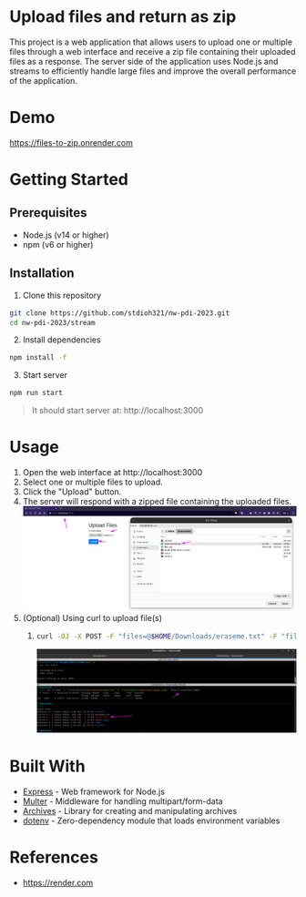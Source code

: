 # Upload files and return as zip
This project is a web application that allows users to upload one or multiple files through a web interface and receive a zip file containing their uploaded files as a response. The server side of the application uses Node.js and streams to efficiently handle large files and improve the overall performance of the application.

# Demo
https://files-to-zip.onrender.com
# Getting Started
## Prerequisites
* Node.js (v14 or higher)
* npm (v6 or higher)

## Installation
1. Clone this repository
```sh
git clone https://github.com/stdioh321/nw-pdi-2023.git
cd nw-pdi-2023/stream
```
2. Install dependencies
```sh
npm install -f
```
3. Start server
```sh
npm run start
```
> It should start server at: http://localhost:3000

# Usage
1. Open the web interface at http://localhost:3000
2. Select one or multiple files to upload.
3. Click the "Upload" button.
4. The server will respond with a zipped file containing the uploaded files.
![Upload](docs/screenshots/01.png)
5. (Optional) Using curl to upload file(s)
   1. ```sh
      curl -OJ -X POST -F "files=@$HOME/Downloads/eraseme.txt" -F "files=@$HOME/Downloads/image.jpeg"  http://localhost:3000
      ```
      ![Image02](docs/screenshots/02.png)
# Built With
* [Express](https://expressjs.com/) - Web framework for Node.js
* [Multer](https://github.com/expressjs/multer) - Middleware for handling multipart/form-data
* [Archives](https://github.com/archiverjs/node-archiver) - Library for creating and manipulating archives
* [dotenv](https://github.com/motdotla/dotenv) - Zero-dependency module that loads environment variables


# References
* https://render.com